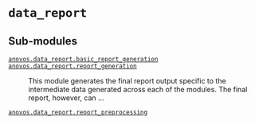 # <code>data_report</code>
## Sub-modules
<dl>
<dt><code class="name"><a title="anovos.data_report.basic_report_generation" href="basic_report_generation.html">anovos.data_report.basic_report_generation</a></code></dt>
<dd>
<div class="desc"></div>
</dd>
<dt><code class="name"><a title="anovos.data_report.report_generation" href="report_generation.html">anovos.data_report.report_generation</a></code></dt>
<dd>
<div class="desc"><p>This module generates the final report output specific to the intermediate data generated across each of the modules. The final report, however, can …</p></div>
</dd>
<dt><code class="name"><a title="anovos.data_report.report_preprocessing" href="report_preprocessing.html">anovos.data_report.report_preprocessing</a></code></dt>
<dd>
<div class="desc"></div>
</dd>
</dl>